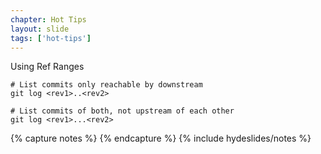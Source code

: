 ```yaml
---
chapter: Hot Tips
layout: slide
tags: ['hot-tips']
---
```


Using Ref Ranges

	# List commits only reachable by downstream
	git log <rev1>..<rev2>

	# List commits of both, not upstream of each other 
	git log <rev1>...<rev2>


{% capture notes %}
{% endcapture %}
{% include hydeslides/notes %}


